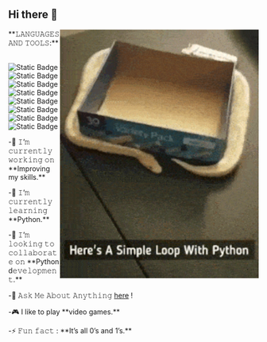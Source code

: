 ## Hi there 👋
<img align="right" src="https://github.com/0101Programmer/0101Programmer/blob/main/loops-in-python.gif" alt="The unlmited" width="400">
**𝙻𝙰𝙽𝙶𝚄𝙰𝙶𝙴𝚂 𝙰𝙽𝙳 𝚃𝙾𝙾𝙻𝚂:** 
<br/>
<br/>

![Static Badge](https://img.shields.io/badge/py-python-yellow?logo=python)
<img alt="Static Badge" src="https://img.shields.io/badge/PyCharm-yellow?logo=pycharm&logoColor=black">
<img alt="Static Badge" src="https://img.shields.io/badge/sq-light-navy?logo=sqlite&labelColor=blue">
<img alt="Static Badge" src="https://img.shields.io/badge/GitHub-black?logo=github">
<img alt="Static Badge" src="https://img.shields.io/badge/DBeaver-382923?logo=dbeaver">
<br>
<img alt="Static Badge" src="https://img.shields.io/badge/python-django?logo=django&labelColor=%23092E20&color=%233776AB">
<img alt="Static Badge" src="https://img.shields.io/badge/Flask-black?logo=flask">
<img alt="Static Badge" src="https://img.shields.io/badge/FastAPI-%23009688?logo=fastapi&labelColor=white">



<p align="left">
-🔭 𝙸’𝚖 𝚌𝚞𝚛𝚛𝚎𝚗𝚝𝚕𝚢 𝚠𝚘𝚛𝚔𝚒𝚗𝚐 𝚘𝚗 **Improving my skills.**
</p>
-🌱 𝙸’𝚖 𝚌𝚞𝚛𝚛𝚎𝚗𝚝𝚕𝚢 𝚕𝚎𝚊𝚛𝚗𝚒𝚗𝚐 **Python.**
</p>
-👯 𝙸’𝚖 𝚕𝚘𝚘𝚔𝚒𝚗𝚐 𝚝𝚘 𝚌𝚘𝚕𝚕𝚊𝚋𝚘𝚛𝚊𝚝𝚎 𝚘𝚗 **Python d𝚎𝚟𝚎𝚕𝚘𝚙𝚖𝚎𝚗𝚝.**
</p>

-💬 𝙰𝚜𝚔 𝙼𝚎 𝙰𝚋𝚘𝚞𝚝 𝙰𝚗𝚢𝚝𝚑𝚒𝚗𝚐 [here](https://github.com/0101Programmer/0101Programmer/issues/1) !
</p>
-🎮 I like to play **video games.**
</p>
-⚡ 𝙵𝚞𝚗 𝚏𝚊𝚌𝚝 : **It’s all 0’s and 1’s.**
</p>
